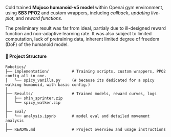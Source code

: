 Cold trained **Mujoco humanoid-v5 model** within Openai gym environment, using **SB3 PPO2** and custom wrappers, including *callback*, *updating live-plot*, and *reward functions*.

The preliminary result was far from ideal, partialy due to ill-designed reward function and non-adaptive learning rate. It was also subject to limited computation, lack of pretraining data, inherent limited degree of freedom (DoF) of the humanoid model.

#### 📁 Project Structure
```
Robotics/
├── implementation/          # Training scripts, custom wrappers, PPO2 config all in one.
│   └── spicy_vanilla.py     (# because its dedicated for a spicy walking humanoid, with basic config.)
│
├── Results/                 # Trained models, reward curves, logs
│   ├── shin_sprinter.zip
│   └── spicy_walker.zip
│
├── Eval/
│   └── analysis.ipynb       # model eval and detailed movement analysis
│
├── README.md                # Project overview and usage instructions
```
